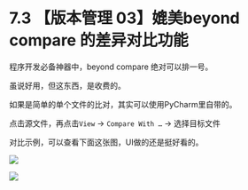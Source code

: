 # 7.3 【版本管理 03】媲美beyond compare 的差异对比功能



程序开发必备神器中，beyond compare 绝对可以排一号。

虽说好用，但这东西，是收费的。

如果是简单的单个文件的比对，其实可以使用PyCharm里自带的。

点击源文件，再点击`View` -> `Compare With …`  -> 选择目标文件

对比示例，可以查看下面这张图，UI做的还是挺好看的。

![](http://image.iswbm.com/20190721125739.png)



![](https://open.weixin.qq.com/qr/code?username=idealyard)